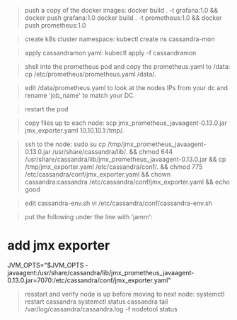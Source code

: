 >push a copy of the docker images:
docker build . -t grafana:1.0 && docker push grafana:1.0
docker build . -t prometheus:1.0 && docker push prometheus:1.0


>create k8s cluster namespace:
kubectl create ns cassandra-mon


>apply cassandramon yaml:
kubectl apply -f cassandramon


>shell into the prometheus pod and copy the prometheus.yaml to /data:
cp /etc/prometheus/prometheus.yaml /data/.


>edit /data/prometheus.yaml to look at the nodes IPs from your dc and rename 'job_name' to match your DC.

>restart the pod


>copy files up to each node:
scp jmx_prometheus_javaagent-0.13.0.jar jmx_exporter.yaml 10.10.10.1:/tmp/.


>ssh to the node:
sudo su
cp /tmp/jmx_prometheus_javaagent-0.13.0.jar /usr/share/cassandra/lib/. && chmod 644 /usr/share/cassandra/lib/jmx_prometheus_javaagent-0.13.0.jar && cp /tmp/jmx_exporter.yaml /etc/cassandra/conf/. && chmod 775 /etc/cassandra/conf/jmx_exporter.yaml && chown cassandra:cassandra /etc/cassandra/conf/jmx_exporter.yaml && echo good

>edit cassandra-env.sh
vi /etc/cassandra/conf/cassandra-env.sh 

>put the following under the line with 'jamm':
# add jmx exporter
JVM_OPTS="$JVM_OPTS -javaagent:/usr/share/cassandra/lib/jmx_prometheus_javaagent-0.13.0.jar=7070:/etc/cassandra/conf/jmx_exporter.yaml"


>resstart and verify node is up before moving to next node:
systemctl restart cassandra
systemctl status cassandra
tail /var/log/cassandra/cassandra.log -f
nodetool status






